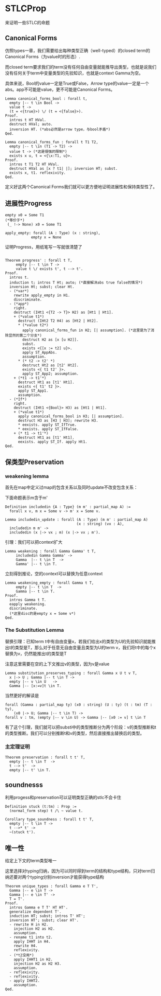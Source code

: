 # STLCProp

来证明一些STLC的命题

## Canonical Forms

仿照types一章，我们需要给出每种类型正确（well-typed）的closed term的Canonical Forms（为value时的形态）.

而closed term要求我们的term没有任何自由变量就能推导出类型，也就是说我们没有任何关于term中变量类型的先验知识，也就是context Gamma为空。

具体来说，Bool的value一定是True或False，Arrow type的value一定是一个abs。app不可能是value，更不可能是Canonical Forms。

```coq
Lemma canonical_forms_bool : forall t,
  empty |-- t \in Bool ->
  value t ->
  (t = <{true}>) \/ (t = <{false}>).
Proof.
  intros t HT HVal.
  destruct HVal; auto.
  inversion HT. (*abs必然是arrow type，与bool矛盾*)
Qed.

Lemma canonical_forms_fun : forall t T1 T2,
  empty |-- t \in (T1 -> T2) ->
  value t -> (*这是很强的限制*)
  exists x u, t = <{\x:T1, u}>.
Proof.
  intros t T1 T2 HT HVal.
  destruct HVal as [x ? t1| |]; inversion HT; subst.
  exists x, t1. reflexivity.
Qed.
```

定义好这两个Canonical Forms我们就可以更方便地证明进展性和保持类型性了。

## 进展性Progress

```coq
empty x0 = Some T1
(*等价于*)
 (_ !-> None) x0 = Some T1
```

```coq
apply_empty: forall (A : Type) (x : string), 
            empty x = None
```

证明Progress，用纸笔写一写就很清楚了

```coq

Theorem progress' : forall t T,
     empty |-- t \in T ->
     value t \/ exists t', t --> t'.
Proof.
  intros t.
  induction t; intros T Ht; auto; (*直接解决abs true false的情况*)
  inversion Ht; subst; clear Ht.
  - (*var*)
    rewrite apply_empty in H1.
    discriminate.
  - (*app*)
    right.
    destruct (IHt1 <{T2 -> T}> H2) as [Ht1 | Ht1].
    + (*value t1*)
      destruct (IHt2 T2 H4) as [Ht2 | Ht2].
      * (*value t2*)
        apply canonical_forms_fun in H2; [| assumption]. (*这里是为了消除显然的第二个分支*)
        destruct H2 as [x [u H2]].
        subst.
        exists <{[x := t2] u}>.
        apply ST_AppAbs.
        assumption.
      * (* t2 -> t2' *)
        destruct Ht2 as [t2' Ht2].
        exists <{ t1 t2' }>.
        apply ST_App2; assumption.
    + (*t1 -> t1'*)
      destruct Ht1 as [t1' Ht1].
      exists <{ t1' t2 }>.
      apply ST_App1.
      assumption.
  - (*If*)
    right.
    destruct (IHt1 <{Bool}> H3) as [Ht1 | Ht1].
    + (*value t1*)
      apply canonical_forms_bool in H3; [| assumption].
      destruct H3 as [H3 | H3]; rewrite H3.
      * eexists. apply ST_IfTrue.
      * eexists. apply ST_IfFalse.
    + (* t1 -> t1'*)  
      destruct Ht1 as [t1' Ht1].
      eexists. apply ST_If. apply Ht1.
Qed.
```

## 保类型Preservation

### weakening lemma

首先在map中定义过map的包含关系以及同时update不改变包含关系：

下面命题表示m含于m'

```coq
Definition includedin {A : Type} (m m' : partial_map A) :=
  forall x v, m x = Some v -> m' x = Some v.

Lemma includedin_update : forall (A : Type) (m m' : partial_map A)
                                 (x : string) (vx : A),
  includedin m m' ->
  includedin (x |-> vx ; m) (x |-> vx ; m').
```


引理：我们可以把context扩大

```coq
Lemma weakening : forall Gamma Gamma' t T,
     includedin Gamma Gamma' ->
     Gamma  |-- t \in T  ->
     Gamma' |-- t \in T.
```

立刻得到推论，空的context可以替换为任意context

```coq
Lemma weakening_empty : forall Gamma t T,
     empty |-- t \in T  ->
     Gamma |-- t \in T.
Proof.
  intros Gamma t T.
  eapply weakening.
  discriminate.
  (*这里disc的是empty x = Some v*)
Qed. 
```

### The Substitution Lemma

替换引理：已知term t中有自由变量x，若我们给出x的类型为U的先验知识就能推出t的类型是T，那么对于任意无自由变量且类型为U的term v，我们将t中的每个x替换为v，仍然能推出t的类型是T

注意这里需要在空的上下文推出v的类型，因为v是value

```coq
Lemma substitution_preserves_typing : forall Gamma x U t v T,
  x |-> U ; Gamma |-- t \in T ->
  empty |-- v \in U   ->
  Gamma |-- [x:=v]t \in T.
```

当然更好的解读是

```coq
forall (Gamma : partial_map ty) (x0 : string) (U : ty) (t : tm) (T : ty), 
    (x0 |-> U; Gamma |-- t \in T) ->
forall v : tm, (empty |-- v \in U) -> Gamma |-- [x0 := v] t \in T
```

有了这个引理，我们就可以把substi中的类型推断分为两个阶段：v的类型推断和t的类型推断。我们可以分别推断t和v的类型，然后直接推出替换后的类型。

### 主定理证明

```coq
Theorem preservation : forall t t' T,
  empty |-- t \in T  ->
  t --> t'  ->
  empty |-- t' \in T.
```

## soundnesss

利用progess和preservation可以证明类型正确的stlc不会卡住

```coq
Definition stuck (t:tm) : Prop :=
  (normal_form step) t /\ ~ value t.

Corollary type_soundness : forall t t' T,
  empty |-- t \in T ->
  t -->* t' ->
  ~(stuck t').
```


## 唯一性

给定上下文的term类型唯一

这里选择对typing归纳，因为可以同时得到term的结构和type结构，只对term归纳还要对两个typing分别inversion才能获得type结构

```coq
Theorem unique_types : forall Gamma e T T',
  Gamma |-- e \in T ->
  Gamma |-- e \in T' ->
  T = T'.
Proof.
  intros Gamma e T T' HT HT'.
  generalize dependent T'.
  induction HT; subst; intros T' HT';
  inversion HT'; subst; clear HT'.
  - rewrite H in H2.
    injection H2 as H2.
    assumption.
  - rename t1 into t2.
    apply IHHT in H4.
    rewrite H4.
    reflexivity.
  - (*t2没用*)
    apply IHHT1 in H2.
    injection H2 as H2 H3.
    assumption.
  - reflexivity.
  - reflexivity.
  - apply IHHT2.
    assumption.
Qed.
```